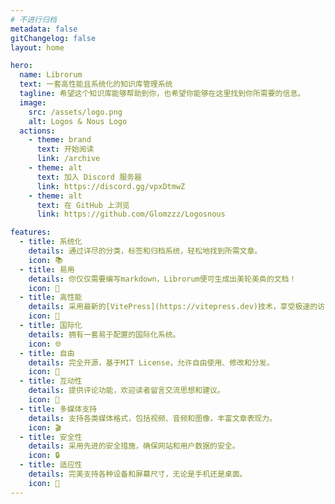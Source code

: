 ```yaml
---
# 不进行归档
metadata: false
gitChangelog: false
layout: home

hero:
  name: Librorum
  text: 一套高性能且系统化的知识库管理系统
  tagline: 希望这个知识库能够帮助到你，也希望你能够在这里找到你所需要的信息。
  image:
    src: /assets/logo.png
    alt: Logos & Nous Logo
  actions:
    - theme: brand
      text: 开始阅读
      link: /archive
    - theme: alt
      text: 加入 Discord 服务器
      link: https://discord.gg/vpxDtmwZ
    - theme: alt
      text: 在 GitHub 上浏览
      link: https://github.com/Glomzzz/Logosnous

features:
  - title: 系统化
    details: 通过详尽的分类，标签和归档系统，轻松地找到所需文章。
    icon: 📚
  - title: 易用
    details: 你仅仅需要编写markdown，Librorum便可生成出美轮美奂的文档！
    icon: 📝
  - title: 高性能
    details: 采用最新的[VitePress](https://vitepress.dev)技术，享受极速的访问体验。
    icon: 🚀
  - title: 国际化
    details: 拥有一套易于配置的国际化系统。
    icon: 🌐
  - title: 自由
    details: 完全开源，基于MIT License，允许自由使用、修改和分发。
    icon: 🍻
  - title: 互动性
    details: 提供评论功能，欢迎读者留言交流思想和建议。
    icon: 💬
  - title: 多媒体支持
    details: 支持各类媒体格式，包括视频、音频和图像，丰富文章表现力。
    icon: 🎬
  - title: 安全性
    details: 采用先进的安全措施，确保网站和用户数据的安全。
    icon: 🔒
  - title: 适应性
    details: 完美支持各种设备和屏幕尺寸，无论是手机还是桌面。
    icon: 📱
---
```

